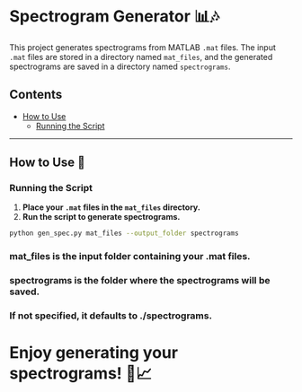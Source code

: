 # Spectrogram Generator 📊🎶

This project generates spectrograms from MATLAB `.mat` files. The input `.mat` files are stored in a directory named `mat_files`, and the generated spectrograms are saved in a directory named `spectrograms`.

## Contents

- [How to Use](#how-to-use)
  - [Running the Script](#running-the-script)

---

## How to Use 🚀

### Running the Script

1. **Place your `.mat` files in the `mat_files` directory.**
2. **Run the script to generate spectrograms.**

```bash
python gen_spec.py mat_files --output_folder spectrograms
```
### mat_files is the input folder containing your .mat files.
### spectrograms is the folder where the spectrograms will be saved.
### If not specified, it defaults to ./spectrograms.

# Enjoy generating your spectrograms! 🎉📈

